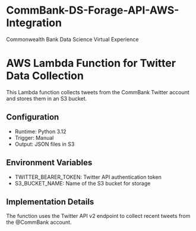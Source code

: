 # CommBank-DS-Forage-API-AWS-Integration
Commonwealth Bank Data Science Virtual Experience

# AWS Lambda Function for Twitter Data Collection
This Lambda function collects tweets from the CommBank Twitter account and stores them in an S3 bucket.

## Configuration
- Runtime: Python 3.12
- Trigger: Manual
- Output: JSON files in S3

## Environment Variables
- TWITTER_BEARER_TOKEN: Twitter API authentication token
- S3_BUCKET_NAME: Name of the S3 bucket for storage

## Implementation Details
The function uses the Twitter API v2 endpoint to collect recent tweets from the @CommBank account.

